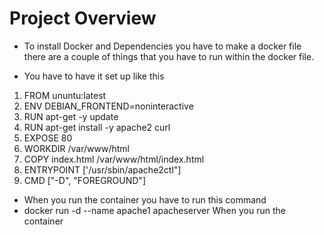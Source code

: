 # Project Overview

- To install Docker and Dependencies you have to make a docker file there are a couple of things that you have to run
within the docker file.

* You have to have it set up like this

1. FROM ununtu:latest
2. ENV DEBIAN_FRONTEND=noninteractive
3. RUN apt-get -y update
4. RUN apt-get install -y apache2 curl
5. EXPOSE 80
6. WORKDIR /var/www/html
7. COPY index.html /var/www/html/index.html
8. ENTRYPOINT ['/usr/sbin/apache2ctl"]
9. CMD ["-D", "FOREGROUND"]

* When you run the container you have to run this command
* docker run -d --name apache1 apacheserver
When you run the container
